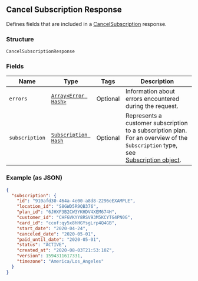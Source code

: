 ## Cancel Subscription Response

Defines fields that are included in a 
[CancelSubscription](#endpoint-subscriptions-cancelsubscription) response.

### Structure

`CancelSubscriptionResponse`

### Fields

| Name | Type | Tags | Description |
|  --- | --- | --- | --- |
| `errors` | [`Array<Error Hash>`](/doc/models/error.md) | Optional | Information about errors encountered during the request. |
| `subscription` | [`Subscription Hash`](/doc/models/subscription.md) | Optional | Represents a customer subscription to a subscription plan.<br>For an overview of the `Subscription` type, see <br>[Subscription object](https://developer.squareup.com/docs/docs/subscriptions-api/overview#subscription-object-overview). |

### Example (as JSON)

```json
{
  "subscription": {
    "id": "910afd30-464a-4e00-a8d8-2296eEXAMPLE",
    "location_id": "S8GWD5R9QB376",
    "plan_id": "6JHXF3B2CW3YKHDV4XEM674H",
    "customer_id": "CHFGVKYY8RSV93M5KCYTG4PN0G",
    "card_id": "ccof:qy5x8hHGYsgLrp4Q4GB",
    "start_date": "2020-04-24",
    "canceled_date": "2020-05-01",
    "paid_until_date": "2020-05-01",
    "status": "ACTIVE",
    "created_at": "2020-08-03T21:53:10Z",
    "version": 1594311617331,
    "timezone": "America/Los_Angeles"
  }
}
```

